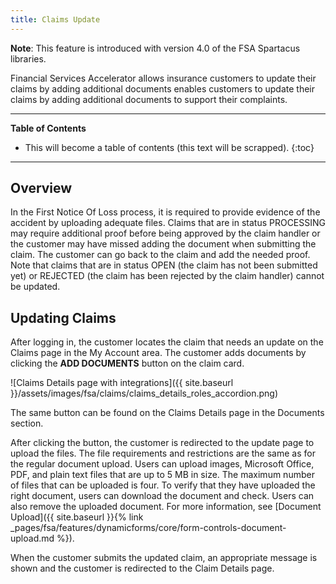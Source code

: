 ```yaml
---
title: Claims Update
---
```


**Note**: This feature is introduced with version 4.0 of the FSA Spartacus libraries.

Financial Services Accelerator allows insurance customers to update their claims by adding additional documents enables customers to update their claims by adding additional documents to support their complaints.

***

**Table of Contents**

- This will become a table of contents (this text will be scrapped).
{:toc}

***


## Overview

In the First Notice Of Loss process, it is required to provide evidence of the accident by uploading adequate files. 
Claims that are in status PROCESSING may require additional proof before being approved by the claim handler or the customer may have missed adding the document when submitting the claim. 
The customer can go back to the claim and add the needed proof. 
Note that claims that are in status OPEN (the claim has not been submitted yet) or REJECTED (the claim has been rejected by the claim handler) cannot be updated. 


## Updating Claims

After logging in, the customer locates the claim that needs an update on the Claims page in the My Account area. 
The customer adds documents by clicking the **ADD DOCUMENTS** button on the claim card.

![Claims Details page with integrations]({{ site.baseurl }}/assets/images/fsa/claims/claims_details_roles_accordion.png)

The same button can be found on the Claims Details page in the Documents section.

After clicking the button, the customer is redirected to the update page to upload the files. 
The file requirements and restrictions are the same as for the regular document upload. 
Users can upload images, Microsoft Office, PDF, and plain text files that are up to 5 MB in size. 
The maximum number of files that can be uploaded is four. 
To verify that they have uploaded the right document, users can download the document and check. 
Users can also remove the uploaded document. 
For more information, see [Document Upload]({{ site.baseurl }}{% link _pages/fsa/features/dynamicforms/core/form-controls-document-upload.md %}).

When the customer submits the updated claim, an appropriate message is shown and the customer is redirected to the Claim Details page.


